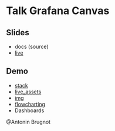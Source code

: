 # Talk Grafana Canvas

## Slides

* docs (source)
* [live](https://antoninbr.github.io/talk-grafana-canvas/)

## Demo

* [stack](demo/stack/README.md)
* [live_assets](demo/live_assets/README.md)
* [img](demo/img/README.md)
* [flowcharting](demo/flowcharting/README.md)
* Dashboards

@Antonin Brugnot